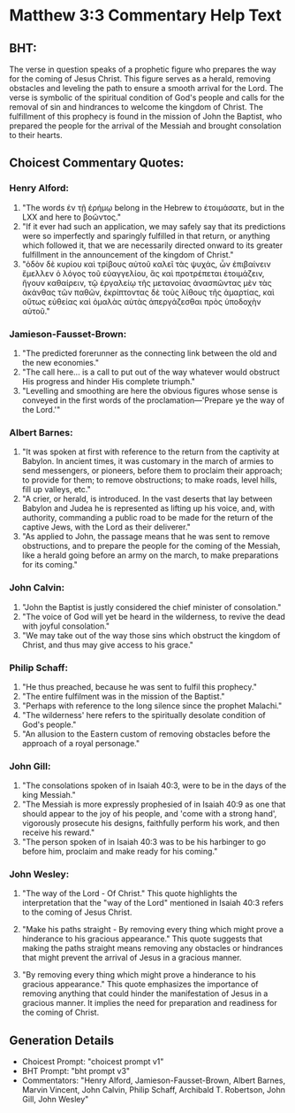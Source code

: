 # Matthew 3:3 Commentary Help Text

## BHT:
The verse in question speaks of a prophetic figure who prepares the way for the coming of Jesus Christ. This figure serves as a herald, removing obstacles and leveling the path to ensure a smooth arrival for the Lord. The verse is symbolic of the spiritual condition of God's people and calls for the removal of sin and hindrances to welcome the kingdom of Christ. The fulfillment of this prophecy is found in the mission of John the Baptist, who prepared the people for the arrival of the Messiah and brought consolation to their hearts.

## Choicest Commentary Quotes:
### Henry Alford:
1. "The words ἐν τῇ ἐρήμῳ belong in the Hebrew to ἑτοιμάσατε, but in the LXX and here to βοῶντος." 
2. "If it ever had such an application, we may safely say that its predictions were so imperfectly and sparingly fulfilled in that return, or anything which followed it, that we are necessarily directed onward to its greater fulfillment in the announcement of the kingdom of Christ."
3. "ὁδὸν δὲ κυρίου καὶ τρίβους αὐτοῦ καλεῖ τὰς ψυχάς, ὧν ἐπιβαίνειν ἔμελλεν ὁ λόγος τοῦ εὐαγγελίου, ἃς καὶ προτρέπεται ἑτοιμάζειν, ἤγουν καθαίρειν, τῷ ἐργαλείῳ τῆς μετανοίας ἀνασπῶντας μὲν τὰς ἀκάνθας τῶν παθῶν, ἐκρίπτοντας δὲ τοὺς λίθους τῆς ἁμαρτίας, καὶ οὕτως εὐθείας καὶ ὁμαλὰς αὐτὰς ἀπεργάζεσθαι πρὸς ὑποδοχὴν αὐτοῦ."

### Jamieson-Fausset-Brown:
1. "The predicted forerunner as the connecting link between the old and the new economies."
2. "The call here... is a call to put out of the way whatever would obstruct His progress and hinder His complete triumph."
3. "Levelling and smoothing are here the obvious figures whose sense is conveyed in the first words of the proclamation—'Prepare ye the way of the Lord.'"

### Albert Barnes:
1. "It was spoken at first with reference to the return from the captivity at Babylon. In ancient times, it was customary in the march of armies to send messengers, or pioneers, before them to proclaim their approach; to provide for them; to remove obstructions; to make roads, level hills, fill up valleys, etc."
2. "A crier, or herald, is introduced. In the vast deserts that lay between Babylon and Judea he is represented as lifting up his voice, and, with authority, commanding a public road to be made for the return of the captive Jews, with the Lord as their deliverer."
3. "As applied to John, the passage means that he was sent to remove obstructions, and to prepare the people for the coming of the Messiah, like a herald going before an army on the march, to make preparations for its coming."

### John Calvin:
1. "John the Baptist is justly considered the chief minister of consolation."
2. "The voice of God will yet be heard in the wilderness, to revive the dead with joyful consolation."
3. "We may take out of the way those sins which obstruct the kingdom of Christ, and thus may give access to his grace."

### Philip Schaff:
1. "He thus preached, because he was sent to fulfil this prophecy."
2. "The entire fulfilment was in the mission of the Baptist."
3. "Perhaps with reference to the long silence since the prophet Malachi."
4. "The wilderness' here refers to the spiritually desolate condition of God's people."
5. "An allusion to the Eastern custom of removing obstacles before the approach of a royal personage."

### John Gill:
1. "The consolations spoken of in Isaiah 40:3, were to be in the days of the king Messiah." 
2. "The Messiah is more expressly prophesied of in Isaiah 40:9 as one that should appear to the joy of his people, and 'come with a strong hand', vigorously prosecute his designs, faithfully perform his work, and then receive his reward."
3. "The person spoken of in Isaiah 40:3 was to be his harbinger to go before him, proclaim and make ready for his coming."

### John Wesley:
1. "The way of the Lord - Of Christ." This quote highlights the interpretation that the "way of the Lord" mentioned in Isaiah 40:3 refers to the coming of Jesus Christ. 

2. "Make his paths straight - By removing every thing which might prove a hinderance to his gracious appearance." This quote suggests that making the paths straight means removing any obstacles or hindrances that might prevent the arrival of Jesus in a gracious manner.

3. "By removing every thing which might prove a hinderance to his gracious appearance." This quote emphasizes the importance of removing anything that could hinder the manifestation of Jesus in a gracious manner. It implies the need for preparation and readiness for the coming of Christ.


## Generation Details
- Choicest Prompt: "choicest prompt v1"
- BHT Prompt: "bht prompt v3"
- Commentators: "Henry Alford, Jamieson-Fausset-Brown, Albert Barnes, Marvin Vincent, John Calvin, Philip Schaff, Archibald T. Robertson, John Gill, John Wesley"
